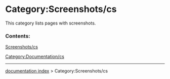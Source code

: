# Category:Screenshots/cs
This category lists pages with screenshots.

### Contents:

[Screenshots/cs](Screenshots/cs.md)

[Category:Documentation/cs](Category:Documentation/cs.md)

---
[documentation index](../README.md) > Category:Screenshots/cs
